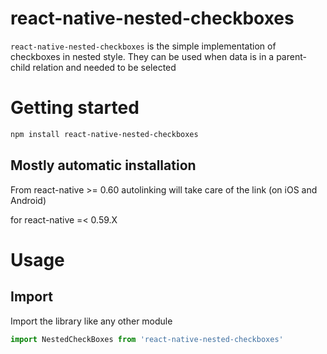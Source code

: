 # react-native-nested-checkboxes

`react-native-nested-checkboxes` is the simple implementation of checkboxes in nested style. They can be used when data is in a parent-child relation and needed to be selected

# Getting started
```bash
npm install react-native-nested-checkboxes
```
## Mostly automatic installation
From react-native >= 0.60 autolinking will take care of the link (on iOS and Android)

for react-native =< 0.59.X

# Usage
## Import
Import the library like any other module
```javascript
import NestedCheckBoxes from 'react-native-nested-checkboxes'
```


